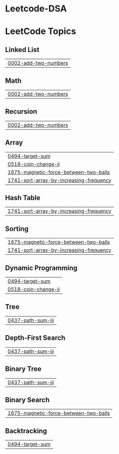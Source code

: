 # Leetcode-DSA
<!---LeetCode Topics Start-->
# LeetCode Topics
## Linked List
|  |
| ------- |
| [0002-add-two-numbers](https://github.com/Devansh1534/Leetcode-DSA/tree/master/0002-add-two-numbers) |
## Math
|  |
| ------- |
| [0002-add-two-numbers](https://github.com/Devansh1534/Leetcode-DSA/tree/master/0002-add-two-numbers) |
## Recursion
|  |
| ------- |
| [0002-add-two-numbers](https://github.com/Devansh1534/Leetcode-DSA/tree/master/0002-add-two-numbers) |
## Array
|  |
| ------- |
| [0494-target-sum](https://github.com/Devansh1534/Leetcode-DSA/tree/master/0494-target-sum) |
| [0518-coin-change-ii](https://github.com/Devansh1534/Leetcode-DSA/tree/master/0518-coin-change-ii) |
| [1675-magnetic-force-between-two-balls](https://github.com/Devansh1534/Leetcode-DSA/tree/master/1675-magnetic-force-between-two-balls) |
| [1741-sort-array-by-increasing-frequency](https://github.com/Devansh1534/Leetcode-DSA/tree/master/1741-sort-array-by-increasing-frequency) |
## Hash Table
|  |
| ------- |
| [1741-sort-array-by-increasing-frequency](https://github.com/Devansh1534/Leetcode-DSA/tree/master/1741-sort-array-by-increasing-frequency) |
## Sorting
|  |
| ------- |
| [1675-magnetic-force-between-two-balls](https://github.com/Devansh1534/Leetcode-DSA/tree/master/1675-magnetic-force-between-two-balls) |
| [1741-sort-array-by-increasing-frequency](https://github.com/Devansh1534/Leetcode-DSA/tree/master/1741-sort-array-by-increasing-frequency) |
## Dynamic Programming
|  |
| ------- |
| [0494-target-sum](https://github.com/Devansh1534/Leetcode-DSA/tree/master/0494-target-sum) |
| [0518-coin-change-ii](https://github.com/Devansh1534/Leetcode-DSA/tree/master/0518-coin-change-ii) |
## Tree
|  |
| ------- |
| [0437-path-sum-iii](https://github.com/Devansh1534/Leetcode-DSA/tree/master/0437-path-sum-iii) |
## Depth-First Search
|  |
| ------- |
| [0437-path-sum-iii](https://github.com/Devansh1534/Leetcode-DSA/tree/master/0437-path-sum-iii) |
## Binary Tree
|  |
| ------- |
| [0437-path-sum-iii](https://github.com/Devansh1534/Leetcode-DSA/tree/master/0437-path-sum-iii) |
## Binary Search
|  |
| ------- |
| [1675-magnetic-force-between-two-balls](https://github.com/Devansh1534/Leetcode-DSA/tree/master/1675-magnetic-force-between-two-balls) |
## Backtracking
|  |
| ------- |
| [0494-target-sum](https://github.com/Devansh1534/Leetcode-DSA/tree/master/0494-target-sum) |
<!---LeetCode Topics End-->
